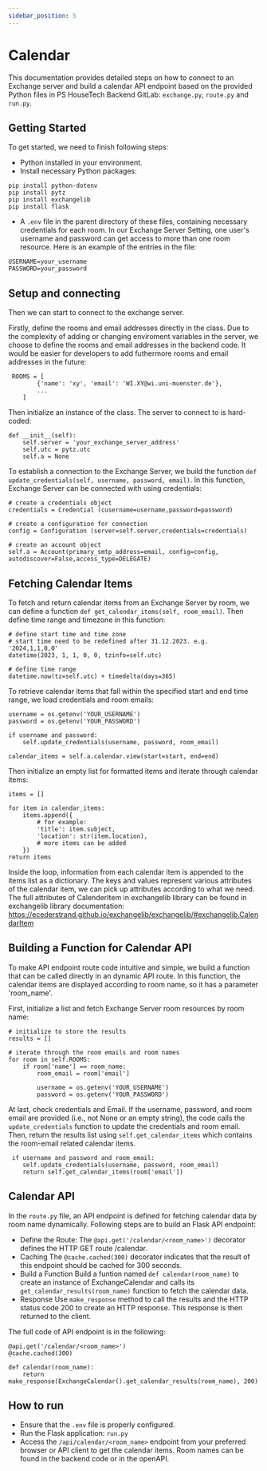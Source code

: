 ```yaml
---
sidebar_position: 5
---
```


# Calendar

This documentation provides detailed steps on how to connect to an Exchange server and build a calendar API endpoint based on the provided Python files in PS HouseTech Backend GitLab: `exchange.py`, `route.py` and `run.py`.

## Getting Started
To get started, we need to finish following steps:

- Python installed in your environment.
- Install necessary Python packages:
```shell
pip install python-dotenv
pip install pytz
pip install exchangelib
pip install flask
```
- A `.env` file in the parent directory of these files, containing necessary credentials for each room. In our Exchange Server Setting, one user's username and password can get access to more than one room resource. Here is an example of the entries in the file:
 ```shell
USERNAME=your_username
PASSWORD=your_password
```

## Setup and connecting
Then we can start to connect to the exchange server. 

Firstly, define the rooms and email addresses directly in the class. Due to the complexity of adding or changing enviroment variables in the server, we choose to define the rooms and email addresses in the backend code. It would be easier for developers to add futhermore rooms and email addresses in the future:
```shell
 ROOMS = [
        {'name': 'xy', 'email': 'WI.XY@wi.uni-muenster.de'},
        ...
    ]
```
Then initialize an instance of the class. The server to connect to is hard-coded:
```shell
def __init__(self):
    self.server = 'your_exchange_server_address'
    self.utc = pytz.utc 
    self.a = None
```
To establish a connection to the Exchange Server, we build the function `def update_credentials(self, username, password, email)`. In this function, Exchange Server can be connected with using credentials:
```shell 
# create a credentials object    
credentials = Credential (cusername=username,password=password)
```
```shell
# create a configuration for connection
config = Configuration (server=self.server,credentials=credentials)
```
```shell
# create an account object
self.a = Account(primary_smtp_address=email, config=config, autodiscover=False,access_type=DELEGATE)
```
## Fetching Calendar Items
To fetch and return calendar items from an Exchange Server by room, we can define a function `def get_calendar_items(self, room_email)`. Then define time range and timezone in this function:
```shell
# define start time and time zone
# start time need to be redefined after 31.12.2023. e.g. '2024,1,1,0,0'
datetime(2023, 1, 1, 0, 0, tzinfo=self.utc)
```

```shell
# define time range
datetime.now(tz=self.utc) + timedelta(days=365)
```
To retrieve calendar items that fall within the specified start and end time range, we load credentials and room emails:
```shell
username = os.getenv('YOUR_USERNAME')
password = os.getenv('YOUR_PASSWORD')

if username and password:
    self.update_credentials(username, password, room_email)

calendar_items = self.a.calendar.view(start=start, end=end)
```
Then initialize an empty list for formatted items and iterate through calendar items:
```shell
items = []

for item in calendar_items:
    items.append({
        # for example:
        'title': item.subject,
        'location': str(item.location),
        # more items can be added          
    })
return items
```
Inside the loop, information from each calendar item is appended to the items list as a dictionary. The keys and values represent various attributes of the calendar item, we can pick up attributes according to what we need. The full attributes of CalenderItem in exchangelib library can be found in exchangelib library documentation: https://ecederstrand.github.io/exchangelib/exchangelib/#exchangelib.CalendarItem

## Building a Function for Calendar API
To make API endpoint route code intuitive and simple, we build a function that can be called directly in an dynamic API route. In this function, the calendar items are displayed according to room name, so it has a parameter 'room_name'.

First, initialize a list and fetch Exchange Server room resources by room name:
```shell
# initialize to store the results
results = []

# iterate through the room emails and room names
for room in self.ROOMS:
    if room['name'] == room_name:
        room_email = room['email']

        username = os.getenv('YOUR_USERNAME')
        password = os.getenv('YOUR_PASSWORD')
```
At last, check credentials and Email. If the username, password, and room email are provided (i.e., not None or an empty string), the code calls the `update_credentials` function to update the credentials and room email. Then, return the results list using `self.get_calendar_items` which contains the room-email related calendar items.
```shell
 if username and password and room_email:
    self.update_credentials(username, password, room_email)
    return self.get_calendar_items(room['email'])
```

## Calendar API
In the `route.py` file, an API endpoint is defined for fetching calendar data by room name dynamically. Following steps are to build an Flask API endpoint:

- Define the Route: 
The `@api.get('/calendar/<room_name>')` decorator defines the HTTP GET route /calendar.
- Caching
The `@cache.cached(300)` decorator indicates that the result of this endpoint should be cached for 300 seconds.
- Build a Function
Build a funtion named `def calendar(room_name)` to create an instance of ExchangeCalendar and calls its `get_calendar_results(room_name)` function to fetch the calendar data. 
- Response 
Use `make_response` method to call the results and the HTTP status code 200 to create an HTTP response. This response is then returned to the client.

The full code of API endpoint is in the following:
```shell
@api.get('/calendar/<room_name>')  
@cache.cached(300)

def calendar(room_name):
    return make_response(ExchangeCalendar().get_calendar_results(room_name), 200)
```

## How to run

- Ensure that the `.env` file is properly configured.
- Run the Flask application: `run.py`
- Access the `/api/calendar/<room_name>` endpoint from your preferred browser or API client to get the calendar items. Room names can be found in the backend code or in the openAPI.
